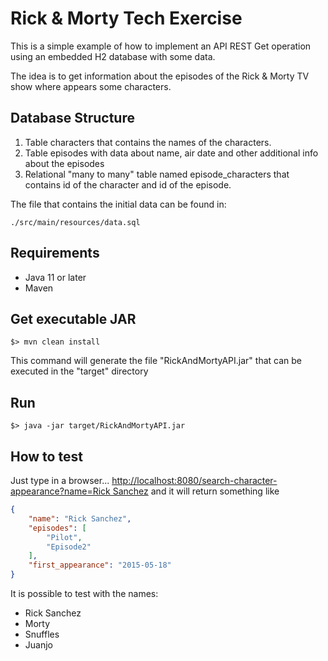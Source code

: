 # Rick & Morty Tech Exercise

This is a simple example of how to implement an API REST Get operation using an embedded H2 database with some data.

The idea is to get information about the episodes of the Rick & Morty TV show where appears some characters.

## Database Structure
1. Table characters that contains the names of the characters.
2. Table episodes with data about name, air date and other additional info about the episodes
3. Relational "many to many" table named episode_characters that contains id of the character and id of the episode.

The file that contains the initial data can be found in:

```shell
./src/main/resources/data.sql
```

## Requirements
 - Java 11 or later
 - Maven

## Get executable JAR
```shell
$> mvn clean install
```

This command will generate the file "RickAndMortyAPI.jar" that can be executed in the "target" directory

## Run
```shell
$> java -jar target/RickAndMortyAPI.jar
```

## How to test
Just type in a browser... [http://localhost:8080/search-character-appearance?name=Rick Sanchez]() and it will return 
something like

```json
{
    "name": "Rick Sanchez",
    "episodes": [
        "Pilot",
        "Episode2"
    ],
    "first_appearance": "2015-05-18"
}
```

It is possible to test with the names:
- Rick Sanchez
- Morty
- Snuffles
- Juanjo


